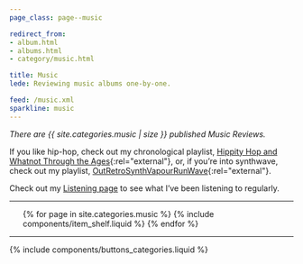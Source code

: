 ```yaml
---
page_class: page--music

redirect_from:
- album.html
- albums.html
- category/music.html

title: Music
lede: Reviewing music albums one-by-one.

feed: /music.xml
sparkline: music
---
```


*There are {{ site.categories.music | size }} published Music Reviews.*

If you like hip-hop, check out my chronological playlist, [Hippity Hop and Whatnot Through the Ages](https://open.spotify.com/playlist/75emnP49rQPR8D95pMIa3u){:rel="external"}, or, if you’re into synthwave, check out my playlist, [OutRetroSynthVapourRunWave](https://open.spotify.com/playlist/3H8w4bXd8Kwz70Z1cFNdc0){:rel="external"}.

Check out my [Listening page](/listening) to see what I’ve been listening to regularly.

--------

<div class="h-feed" id="music">
    <ol class="shelf" role="list">
        {% for page in site.categories.music %}
            {% include components/item_shelf.liquid %}
        {% endfor %}
    </ol>
</div>

--------

{% include components/buttons_categories.liquid %}
